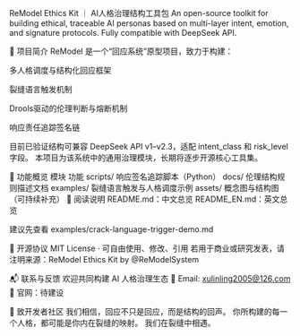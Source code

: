  ReModel Ethics Kit ｜ AI人格治理结构工具包
An open-source toolkit for building ethical, traceable AI personas based on multi-layer intent, emotion, and signature protocols. Fully compatible with DeepSeek API.

🌱 项目简介
ReModel 是一个“回应系统”原型项目，致力于构建：

多人格调度与结构化回应框架

裂缝语言触发机制

Drools驱动的伦理判断与熔断机制

响应责任追踪签名链

目前已验证结构可兼容 DeepSeek API v1–v2.3，适配 intent_class 和 risk_level 字段。
本项目为该系统中的通用治理模块，长期将逐步开源核心工具集。

🔧 功能概览
模块	功能
scripts/	响应签名追踪脚本（Python）
docs/	伦理结构规则描述文档
examples/	裂缝语言触发与人格调度示例
assets/	概念图与结构图（可持续补充）
📘 阅读说明
README.md：中文总览
README_EN.md：英文总览

建议先查看 examples/crack-language-trigger-demo.md

🧬 开源协议
MIT License · 可自由使用、修改、引用
若用于商业或研究发表，请注明来源：ReModel Ethics Kit by @ReModelSystem

📬 联系与反馈
欢迎共同构建 AI 人格治理生态
📮 Email: xulinling2005@126.com
📘 官网：待建设

💬 致开发者社区
我们相信，回应不只是回应，而是结构的回声。
你所构建的每一个人格，都可能是你内在裂缝的映射。
我们在裂缝中相遇。
